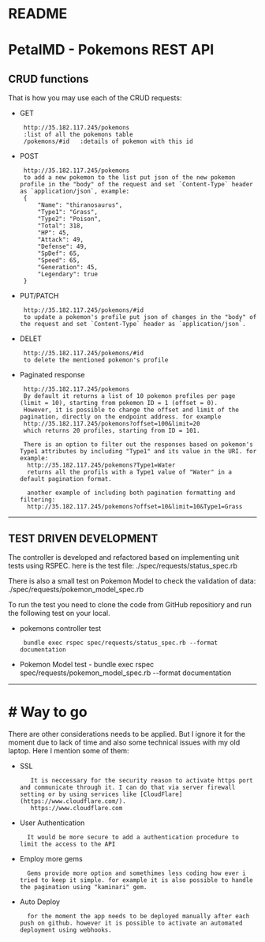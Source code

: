 # README
 
 
# PetalMD - Pokemons REST API
 
 
## CRUD functions
  
That is how you may use each of the CRUD requests:
* GET
      
       http://35.182.117.245/pokemons
       :list of all the pokemons table
       /pokemons/#id   :details of pokemon with this id
 
* POST

       http://35.182.117.245/pokemons
       to add a new pokemon to the list put json of the new pokemon profile in the "body" of the request and set `Content-Type` header as `application/json`, example:
       {       
           "Name": "thiranosaurus",
           "Type1": "Grass",
           "Type2": "Poison",
           "Total": 318,
           "HP": 45,
           "Attack": 49,
           "Defense": 49,
           "SpDef": 65,
           "Speed": 65,
           "Generation": 45,
           "Legendary": true
       }
* PUT/PATCH       
 
       http://35.182.117.245/pokemons/#id
       to update a pokemon's profile put json of changes in the "body" of the request and set `Content-Type` header as `application/json`.
* DELET
      
       http://35.182.117.245/pokemons/#id
       to delete the mentioned pokemon's profile
      
* Paginated response
      
       http://35.182.117.245/pokemons
       By default it returns a list of 10 pokemon profiles per page (limit = 10), starting from pokemon ID = 1 (offset = 0).
       However, it is possible to change the offset and limit of the pagination, directly on the endpoint address. for example
       http://35.182.117.245/pokemons?offset=100&limit=20 
       which returns 20 profiles, starting from ID = 101.
      
       There is an option to filter out the responses based on pokemon's Type1 attributes by including "Type1" and its value in the URI. for example:
        http://35.182.117.245/pokemons?Type1=Water
        returns all the profils with a Type1 value of "Water" in a default pagination format.
 
        another example of including both pagination formatting and filtering:
        http://35.182.117.245/pokemons?offset=10&limit=10&Type1=Grass
----------------
## TEST DRIVEN DEVELOPMENT
The controller is developed and refactored based on implementing unit tests using RSPEC.
here is the test file:
./spec/requests/status_spec.rb
 
There is also a small test on Pokemon Model to check the validation of data:
./spec/requests/pokemon_model_spec.rb

 To run the test you need to clone the code from GitHub repositiory and run the following test on your local.
 - pokemons controller test

        bundle exec rspec spec/requests/status_spec.rb --format documentation
- Pokemon Model test
        - bundle exec rspec spec/requests/pokemon_model_spec.rb --format documentation

------------------
 
# # Way to go
There are other considerations needs to be applied. But I ignore it for the moment due to lack of time and also some technical issues with my old laptop. Here I mention some of them:
- SSL 

         It is neccessary for the security reason to activate https port and communicate through it. I can do that via server firewall setting or by using services like [CloudFlare](https://www.cloudflare.com/).
         https://www.cloudflare.com 
- User Authentication
        
        It would be more secure to add a authentication procedure to limit the access to the API

- Employ more gems

        Gems provide more option and somethimes less coding how ever i tried to keep it simple. for example it is also possible to handle the pagination using "kaminari" gem.

- Auto Deploy

        for the moment the app needs to be deployed manually after each push on github. however it is possible to activate an automated deployment using webhooks.
